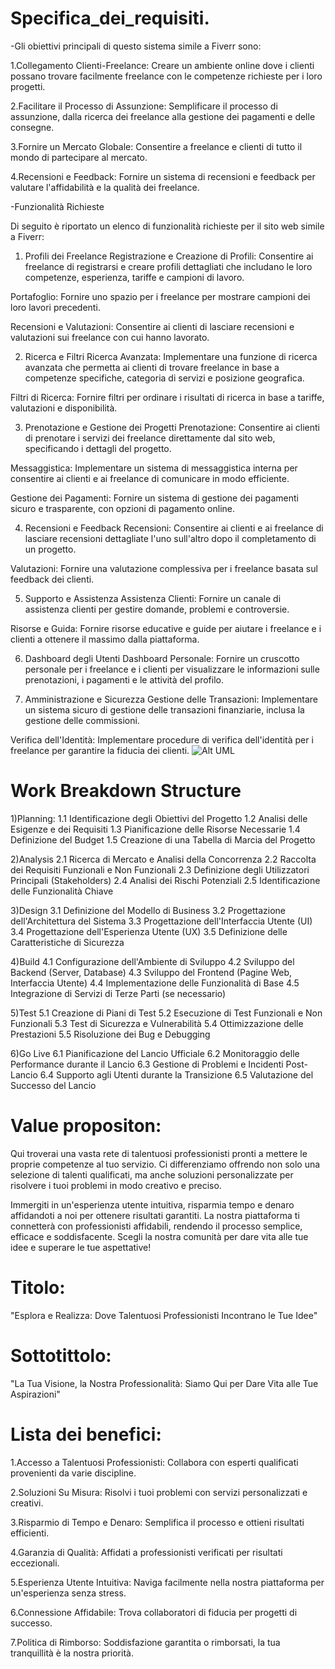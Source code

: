 # Specifica_dei_requisiti.
-Gli obiettivi principali di questo sistema simile a Fiverr sono:

1.Collegamento Clienti-Freelance: Creare un ambiente online dove i clienti possano trovare facilmente freelance con le competenze richieste per i loro progetti.

2.Facilitare il Processo di Assunzione: Semplificare il processo di assunzione, dalla ricerca dei freelance alla gestione dei pagamenti e delle consegne.

3.Fornire un Mercato Globale: Consentire a freelance e clienti di tutto il mondo di partecipare al mercato.

4.Recensioni e Feedback: Fornire un sistema di recensioni e feedback per valutare l'affidabilità e la qualità dei freelance.

-Funzionalità Richieste

Di seguito è riportato un elenco di funzionalità richieste per il sito web simile a Fiverr:

1. Profili dei Freelance
Registrazione e Creazione di Profili: Consentire ai freelance di registrarsi e creare profili dettagliati che includano le loro competenze, esperienza, tariffe e campioni di lavoro.

Portafoglio: Fornire uno spazio per i freelance per mostrare campioni dei loro lavori precedenti.

Recensioni e Valutazioni: Consentire ai clienti di lasciare recensioni e valutazioni sui freelance con cui hanno lavorato.

2. Ricerca e Filtri
Ricerca Avanzata: Implementare una funzione di ricerca avanzata che permetta ai clienti di trovare freelance in base a competenze specifiche, categoria di servizi e posizione geografica.

Filtri di Ricerca: Fornire filtri per ordinare i risultati di ricerca in base a tariffe, valutazioni e disponibilità.

3. Prenotazione e Gestione dei Progetti
Prenotazione: Consentire ai clienti di prenotare i servizi dei freelance direttamente dal sito web, specificando i dettagli del progetto.

Messaggistica: Implementare un sistema di messaggistica interna per consentire ai clienti e ai freelance di comunicare in modo efficiente.

Gestione dei Pagamenti: Fornire un sistema di gestione dei pagamenti sicuro e trasparente, con opzioni di pagamento online.

4. Recensioni e Feedback
Recensioni: Consentire ai clienti e ai freelance di lasciare recensioni dettagliate l'uno sull'altro dopo il completamento di un progetto.

Valutazioni: Fornire una valutazione complessiva per i freelance basata sul feedback dei clienti.

5. Supporto e Assistenza
Assistenza Clienti: Fornire un canale di assistenza clienti per gestire domande, problemi e controversie.

Risorse e Guida: Fornire risorse educative e guide per aiutare i freelance e i clienti a ottenere il massimo dalla piattaforma.

6. Dashboard degli Utenti
Dashboard Personale: Fornire un cruscotto personale per i freelance e i clienti per visualizzare le informazioni sulle prenotazioni, i pagamenti e le attività del profilo.

8. Amministrazione e Sicurezza
Gestione delle Transazioni: Implementare un sistema sicuro di gestione delle transazioni finanziarie, inclusa la gestione delle commissioni.

Verifica dell'Identità: Implementare procedure di verifica dell'identità per i freelance per garantire la fiducia dei clienti.
![Alt UML](https://yuml.me/diagram/usecase/[Freelancer]-(Viev%20project),%20[Freelancer]-(Login),%20[Freelancer]-(Viev%20profile),%20[Freelancer]-(Bind%20on%20project),%20[Freelancer]-(Viev%20reports),%20[Freelancer]-(See%20project%20allotment%20report),%20[Freelancer]-(Check%20notification),%20(Viev%20project)%20%3E%20(Login),%20(Login)%20%3E%20(Register),%20(Login)%20%3E%20(Viev%20profile),%20(Bind%20on%20project)%20%3E%20(Complete%20certification%20test),%20(Bind%20on%20project)%20%3E%20(Browse%20project),%20(Viev%20reports)%20%3E%20(select%20report%20type),%20(See%20project%20allotment%20report)%20%3E%20(chat%20with%20client),%20(Check%20notification)%20%3E%20(read),%20(Check%20notification)%20%3E%20(delete))

# Work Breakdown Structure
1)Planning:
1.1 Identificazione degli Obiettivi del Progetto 
1.2 Analisi delle Esigenze e dei Requisiti 
1.3 Pianificazione delle Risorse Necessarie 
1.4 Definizione del Budget 
1.5 Creazione di una Tabella di Marcia del Progetto

2)Analysis
2.1 Ricerca di Mercato e Analisi della Concorrenza
2.2 Raccolta dei Requisiti Funzionali e Non Funzionali
2.3 Definizione degli Utilizzatori Principali (Stakeholders)
2.4 Analisi dei Rischi Potenziali
2.5 Identificazione delle Funzionalità Chiave

3)Design
3.1 Definizione del Modello di Business
3.2 Progettazione dell'Architettura del Sistema 
3.3 Progettazione dell'Interfaccia Utente (UI) 
3.4 Progettazione dell'Esperienza Utente (UX) 
3.5 Definizione delle Caratteristiche di Sicurezza

4)Build
4.1 Configurazione dell'Ambiente di Sviluppo
4.2 Sviluppo del Backend (Server, Database)
4.3 Sviluppo del Frontend (Pagine Web, Interfaccia Utente)
4.4 Implementazione delle Funzionalità di Base
4.5 Integrazione di Servizi di Terze Parti (se necessario)

5)Test
5.1 Creazione di Piani di Test 
5.2 Esecuzione di Test Funzionali e Non Funzionali 
5.3 Test di Sicurezza e Vulnerabilità 
5.4 Ottimizzazione delle Prestazioni 
5.5 Risoluzione dei Bug e Debugging

6)Go Live
6.1 Pianificazione del Lancio Ufficiale
6.2 Monitoraggio delle Performance durante il Lancio
6.3 Gestione di Problemi e Incidenti Post-Lancio
6.4 Supporto agli Utenti durante la Transizione
6.5 Valutazione del Successo del Lancio

# Value propositon:
Qui troverai una vasta rete di talentuosi professionisti pronti a mettere le proprie competenze al tuo servizio. Ci differenziamo offrendo non solo una selezione di talenti qualificati, ma anche soluzioni personalizzate per risolvere i tuoi problemi in modo creativo e preciso.

Immergiti in un'esperienza utente intuitiva, risparmia tempo e denaro affidandoti a noi per ottenere risultati garantiti. La nostra piattaforma ti connetterà con professionisti affidabili, rendendo il processo semplice, efficace e soddisfacente. Scegli la nostra comunità per dare vita alle tue idee e superare le tue aspettative!

# Titolo: 
   "Esplora e Realizza: Dove Talentuosi Professionisti Incontrano le Tue Idee"
 
# Sottotittolo: 
   "La Tua Visione, la Nostra Professionalità: Siamo Qui per Dare Vita alle Tue Aspirazioni"
 
# Lista dei benefici: 
   1.Accesso a Talentuosi Professionisti: Collabora con esperti qualificati provenienti da varie discipline.

   2.Soluzioni Su Misura: Risolvi i tuoi problemi con servizi personalizzati e creativi.

   3.Risparmio di Tempo e Denaro: Semplifica il processo e ottieni risultati efficienti.

   4.Garanzia di Qualità: Affidati a professionisti verificati per risultati eccezionali.

   5.Esperienza Utente Intuitiva: Naviga facilmente nella nostra piattaforma per un'esperienza senza stress.

   6.Connessione Affidabile: Trova collaboratori di fiducia per progetti di successo.

   7.Politica di Rimborso: Soddisfazione garantita o rimborsati, la tua tranquillità è la nostra priorità.
